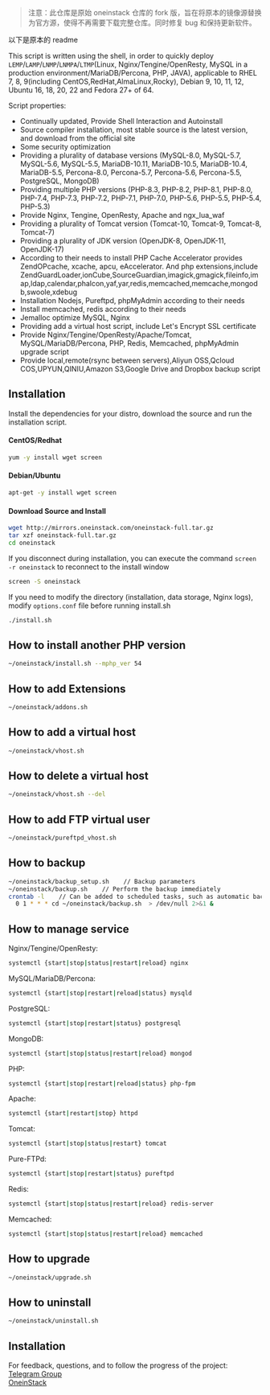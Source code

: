 > 注意：此仓库是原始 oneinstack 仓库的 fork 版，旨在将原本的镜像源替换为官方源，使得不再需要下载完整仓库。同时修复 bug 和保持更新软件。

以下是原本的 readme


This script is written using the shell, in order to quickly deploy `LEMP`/`LAMP`/`LNMP`/`LNMPA`/`LTMP`(Linux, Nginx/Tengine/OpenResty, MySQL in a production environment/MariaDB/Percona, PHP, JAVA), applicable to RHEL 7, 8, 9(including CentOS,RedHat,AlmaLinux,Rocky), Debian 9, 10, 11, 12, Ubuntu 16, 18, 20, 22 and Fedora 27+ of 64.

Script properties:
- Continually updated, Provide Shell Interaction and Autoinstall
- Source compiler installation, most stable source is the latest version, and download from the official site
- Some security optimization
- Providing a plurality of database versions (MySQL-8.0, MySQL-5.7, MySQL-5.6, MySQL-5.5, MariaDB-10.11, MariaDB-10.5, MariaDB-10.4, MariaDB-5.5, Percona-8.0, Percona-5.7, Percona-5.6, Percona-5.5, PostgreSQL, MongoDB)
- Providing multiple PHP versions (PHP-8.3, PHP-8.2, PHP-8.1, PHP-8.0, PHP-7.4, PHP-7.3, PHP-7.2, PHP-7.1, PHP-7.0, PHP-5.6, PHP-5.5, PHP-5.4, PHP-5.3)
- Provide Nginx, Tengine, OpenResty, Apache and ngx_lua_waf
- Providing a plurality of Tomcat version (Tomcat-10, Tomcat-9, Tomcat-8, Tomcat-7)
- Providing a plurality of JDK version (OpenJDK-8, OpenJDK-11, OpenJDK-17)
- According to their needs to install PHP Cache Accelerator provides ZendOPcache, xcache, apcu, eAccelerator. And php extensions,include ZendGuardLoader,ionCube,SourceGuardian,imagick,gmagick,fileinfo,imap,ldap,calendar,phalcon,yaf,yar,redis,memcached,memcache,mongodb,swoole,xdebug
- Installation Nodejs, Pureftpd, phpMyAdmin according to their needs
- Install memcached, redis according to their needs
- Jemalloc optimize MySQL, Nginx
- Providing add a virtual host script, include Let's Encrypt SSL certificate
- Provide Nginx/Tengine/OpenResty/Apache/Tomcat, MySQL/MariaDB/Percona, PHP, Redis, Memcached, phpMyAdmin upgrade script
- Provide local,remote(rsync between servers),Aliyun OSS,Qcloud COS,UPYUN,QINIU,Amazon S3,Google Drive and Dropbox backup script

## Installation

Install the dependencies for your distro, download the source and run the installation script.

#### CentOS/Redhat

```bash
yum -y install wget screen
```

#### Debian/Ubuntu

```bash
apt-get -y install wget screen
```

#### Download Source and Install

```bash
wget http://mirrors.oneinstack.com/oneinstack-full.tar.gz
tar xzf oneinstack-full.tar.gz
cd oneinstack
```

If you disconnect during installation, you can execute the command `screen -r oneinstack` to reconnect to the install window
```bash
screen -S oneinstack
```

If you need to modify the directory (installation, data storage, Nginx logs), modify `options.conf` file before running install.sh
```bash
./install.sh
```

## How to install another PHP version

```bash
~/oneinstack/install.sh --mphp_ver 54
```

## How to add Extensions

```bash
~/oneinstack/addons.sh
```

## How to add a virtual host

```bash
~/oneinstack/vhost.sh
```

## How to delete a virtual host

```bash
~/oneinstack/vhost.sh --del
```

## How to add FTP virtual user

```bash
~/oneinstack/pureftpd_vhost.sh
```

## How to backup

```bash
~/oneinstack/backup_setup.sh    // Backup parameters
~/oneinstack/backup.sh    // Perform the backup immediately
crontab -l    // Can be added to scheduled tasks, such as automatic backups every day 1:00
  0 1 * * * cd ~/oneinstack/backup.sh  > /dev/null 2>&1 &
```

## How to manage service

Nginx/Tengine/OpenResty:
```bash
systemctl {start|stop|status|restart|reload} nginx
```
MySQL/MariaDB/Percona:
```bash
systemctl {start|stop|restart|reload|status} mysqld
```
PostgreSQL:
```bash
systemctl {start|stop|restart|status} postgresql
```
MongoDB:
```bash
systemctl {start|stop|status|restart|reload} mongod
```
PHP:
```bash
systemctl {start|stop|restart|reload|status} php-fpm
```
Apache:
```bash
systemctl {start|restart|stop} httpd
```
Tomcat:
```bash
systemctl {start|stop|status|restart} tomcat
```
Pure-FTPd:
```bash
systemctl {start|stop|restart|status} pureftpd
```
Redis:
```bash
systemctl {start|stop|status|restart|reload} redis-server
```
Memcached:
```bash
systemctl {start|stop|status|restart|reload} memcached
```

## How to upgrade

```bash
~/oneinstack/upgrade.sh
```

## How to uninstall

```bash
~/oneinstack/uninstall.sh
```

## Installation

For feedback, questions, and to follow the progress of the project: <br />
[Telegram Group](https://t.me/oneinstack)<br />
[OneinStack](https://oneinstack.com)<br />
